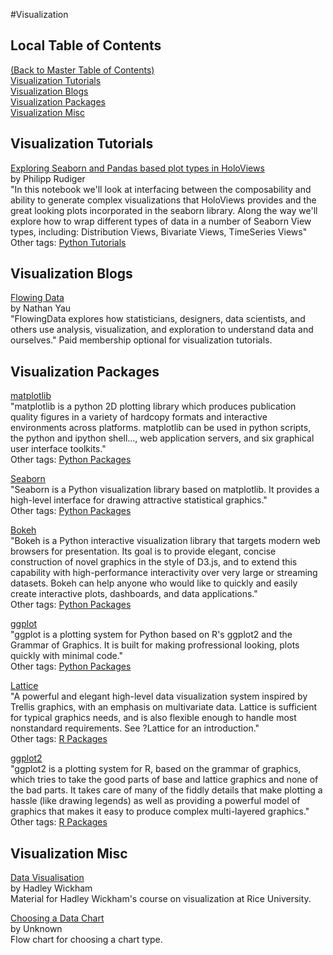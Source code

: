 #Visualization  
## Local Table of Contents  
[(Back to Master Table of Contents)](../)  
[Visualization Tutorials](#VisualizationTutorials)  
[Visualization Blogs](#VisualizationBlogs)  
[Visualization Packages](#VisualizationPackages)  
[Visualization Misc](#VisualizationMisc)  
## <a name="VisualizationTutorials"></a>Visualization Tutorials  

[Exploring Seaborn and Pandas based plot types in HoloViews](http://philippjfr.com/blog/seabornviews/)  
by Philipp Rudiger  
"In this notebook we'll look at interfacing between the composability and ability to generate complex visualizations that HoloViews provides and the great looking plots incorporated in the seaborn library. Along the way we'll explore how to wrap different types of data in a number of Seaborn View types, including: Distribution Views, Bivariate Views, TimeSeries Views"  
Other tags: [Python Tutorials](../programming#PythonTutorials)   
  
## <a name="VisualizationBlogs"></a>Visualization Blogs  

[Flowing Data](http://flowingdata.com/)  
by Nathan Yau  
"FlowingData explores how statisticians, designers, data scientists, and others use analysis, visualization, and exploration to understand data and ourselves."  Paid membership optional for visualization tutorials.  
  
## <a name="VisualizationPackages"></a>Visualization Packages  

[matplotlib](http://matplotlib.org/)  
"matplotlib is a python 2D plotting library which produces publication quality figures in a variety of hardcopy formats and interactive environments across platforms. matplotlib can be used in python scripts, the python and ipython shell..., web application servers, and six graphical user interface toolkits."  
Other tags: [Python Packages](../programming#PythonPackages)   
  
[Seaborn](https://web.stanford.edu/~mwaskom/software/seaborn/)  
"Seaborn is a Python visualization library based on matplotlib. It provides a high-level interface for drawing attractive statistical graphics."  
Other tags: [Python Packages](../programming#PythonPackages)   
  
[Bokeh](http://bokeh.pydata.org/en/latest/)  
"Bokeh is a Python interactive visualization library that targets modern web browsers for presentation. Its goal is to provide elegant, concise construction of novel graphics in the style of D3.js, and to extend this capability with high-performance interactivity over very large or streaming datasets. Bokeh can help anyone who would like to quickly and easily create interactive plots, dashboards, and data applications."  
Other tags: [Python Packages](../programming#PythonPackages)   
  
[ggplot](http://ggplot.yhathq.com/)  
"ggplot is a plotting system for Python based on R's ggplot2 and the Grammar of Graphics. It is built for making profressional looking, plots quickly with minimal code."  
Other tags: [Python Packages](../programming#PythonPackages)   
  
[Lattice](https://cran.r-project.org/web/packages/lattice/index.html)  
"A powerful and elegant high-level data visualization system inspired by Trellis graphics, with an emphasis on multivariate data. Lattice is sufficient for typical graphics needs, and is also flexible enough to handle most nonstandard requirements. See ?Lattice for an introduction."  
Other tags: [R Packages](../programming#RPackages)   
  
[ggplot2](http://ggplot2.org/)  
"ggplot2 is a plotting system for R, based on the grammar of graphics, which tries to take the good parts of base and lattice graphics and none of the bad parts. It takes care of many of the fiddly details that make plotting a hassle (like drawing legends) as well as providing a powerful model of graphics that makes it easy to produce complex multi-layered graphics."  
Other tags: [R Packages](../programming#RPackages)   
  
## <a name="VisualizationMisc"></a>Visualization Misc  

[Data Visualisation](http://had.co.nz/stat645/)  
by Hadley Wickham  
Material for Hadley Wickham's course on visualization at Rice University.  
  
[Choosing a Data Chart](http://img.labnol.org/di/data-chart-type.png)  
by Unknown  
Flow chart for choosing a chart type.  
  
